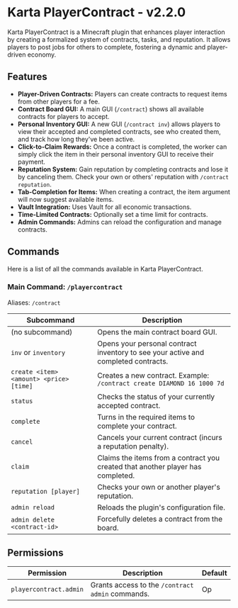 # Karta PlayerContract - v2.2.0

Karta PlayerContract is a Minecraft plugin that enhances player interaction by creating a formalized system of contracts, tasks, and reputation. It allows players to post jobs for others to complete, fostering a dynamic and player-driven economy.

## Features

- **Player-Driven Contracts:** Players can create contracts to request items from other players for a fee.
- **Contract Board GUI:** A main GUI (`/contract`) shows all available contracts for players to accept.
- **Personal Inventory GUI:** A new GUI (`/contract inv`) allows players to view their accepted and completed contracts, see who created them, and track how long they've been active.
- **Click-to-Claim Rewards:** Once a contract is completed, the worker can simply click the item in their personal inventory GUI to receive their payment.
- **Reputation System:** Gain reputation by completing contracts and lose it by canceling them. Check your own or others' reputation with `/contract reputation`.
- **Tab-Completion for Items:** When creating a contract, the item argument will now suggest available items.
- **Vault Integration:** Uses Vault for all economic transactions.
- **Time-Limited Contracts:** Optionally set a time limit for contracts.
- **Admin Commands:** Admins can reload the configuration and manage contracts.

## Commands

Here is a list of all the commands available in Karta PlayerContract.

### Main Command: `/playercontract`
Aliases: `/contract`

| Subcommand | Description |
| --- | --- |
| (no subcommand) | Opens the main contract board GUI. |
| `inv` or `inventory` | Opens your personal contract inventory to see your active and completed contracts. |
| `create <item> <amount> <price> [time]` | Creates a new contract. Example: `/contract create DIAMOND 16 1000 7d` |
| `status` | Checks the status of your currently accepted contract. |
| `complete` | Turns in the required items to complete your contract. |
| `cancel` | Cancels your current contract (incurs a reputation penalty). |
| `claim` | Claims the items from a contract you created that another player has completed. |
| `reputation [player]` | Checks your own or another player's reputation. |
| `admin reload` | Reloads the plugin's configuration file. |
| `admin delete <contract-id>` | Forcefully deletes a contract from the board. |

## Permissions

| Permission | Description | Default |
| --- | --- | --- |
| `playercontract.admin` | Grants access to the `/contract admin` commands. | Op |
